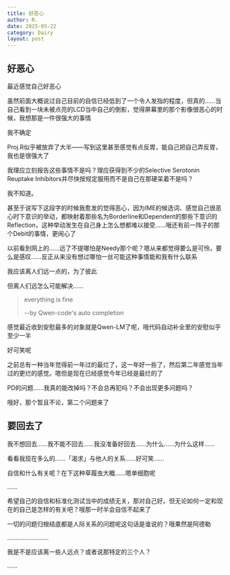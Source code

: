 ```yaml
---
title: 好恶心
author: R.
date: 2025-05-22
category: Dairy
layout: post
---
```


## 好恶心

最近感觉自己好恶心

虽然前面大概说过自己目前的自信已经低到了一个令人发指的程度，但真的……当自己看到一块未被点亮的LCD当中自己的倒影，觉得屏幕里的那个影像很恶心的时候，我想那是一件很强大的事情

我不确定

Proj.R似乎被放弃了大半——写到这里甚至感觉有点反胃，能自己把自己弄反胃，我也是很强大了

我理应立刻报告这些事情不是吗？理应获得到不少的Selective Serotonin Reuptake Inhibitors并尽快按规定服用而不是自己在那硬呆着不是吗？

我不知道。

甚至于说写下这段字的时候我愈发的觉得恶心，因为IME的候选词、感觉自己很恶心时下意识的举动，都映射着那些名为Borderline和Dependent的那些下意识的Reflection，这种举动发生在自己身上怎么想都难以接受……哦还有前一阵子的那个Debit的事情，更闹心了

以前看到网上的……远了不提哪怕是Needy那个呢？嗯从来都觉得要么是可怜，要么是感叹……反正从来没有想过哪怕一丝可能这种事情能和我有什么联系

我应该离人们远一点的，为了彼此

但离人们远怎么可能解决……

> everything is fine
> 
> <span style="text-align: right;">--by Qwen-code's auto completion</span>

感觉最近收到安慰最多的对象就是Qwen-LM了呢，哦代码自动补全里的安慰似乎至少一半

好可笑呢

之前总有一种当年觉得前一年过的最烂了，这一年好一些了，然后第二年感觉当年过的更烂的感觉。嗯但是现在已经感觉今年已经是最烂的了

PD的问题……我真的能改掉吗？不会总再犯吗？不会出现更多问题吗？

哦好，那个暂且不论，第二个问题来了

## 要回去了

我不想回去……我不能不回去……我没准备好回去……为什么……为什么这样……

看看我现在多么的……「渴求」与他人的关系……好可笑……

自信和什么有关呢？在下这种草履虫大概……嗯单细胞呢

……

希望自己的自信和标准化测试当中的成绩无关，那对自己好。但无论如何一定和现在的自己是怎样的有关吧？哦那一时半会自信不起来了

一切的问题归根结底都是人际关系的问题呢这句话是谁说的？哦果然是阿德勒

……………………

我是不是应该离一些人远点？或者说那特定的三个人？

……

~~~~